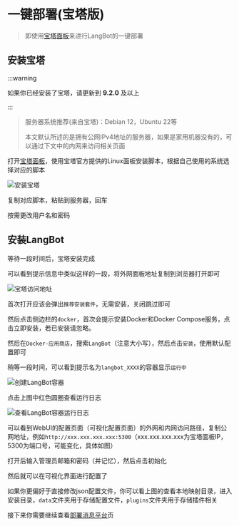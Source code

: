 # 一键部署(宝塔版)

> 即使用[宝塔面板](https://www.bt.cn/new/download.html?r=dk_LangBot)来进行LangBot的一键部署

## 安装宝塔

:::warning

如果你已经安装了宝塔，请更新到 **9.2.0** 及以上

:::

> 服务器系统推荐(来自宝塔)：Debian 12，Ubuntu 22等
>
> 本文默认所述的是拥有公网IPv4地址的服务器，如果是家用机器没有的，可以通过下文中的内网来访问相关页面

打开[宝塔面板](https://www.bt.cn/new/download.html?r=dk_LangBot)，使用宝塔官方提供的Linux面板安装脚本，根据自己使用的系统选择对应的脚本

![安装宝塔](/assets/image/bt_install_01.png)

复制对应脚本，粘贴到服务器，回车

按需更改用户名和密码

## 安装LangBot

等待一段时间后，宝塔安装完成

可以看到提示信息中类似这样的一段，将外网面板地址复制到浏览器打开即可

![宝塔访问地址](/assets/image/bt_install_02.png)

首次打开应该会弹出`推荐安装套件`，无需安装，关闭跳过即可

然后点击侧边栏的`docker`，首次会提示安装Docker和Docker Compose服务，点击立即安装，若已安装请忽略。

然后在`Docker-应用商店`，搜索`LangBot`（注意大小写），然后点击`安装`，使用默认配置即可

稍等一段时间，可以看到提示名为`langbot_XXXX`的容器显示`运行中`

![创建LangBot容器](/assets/image/bt_langbot_01.png)

点击上图中红色圆圈查看运行日志

![查看LangBot容器运行日志](/assets/image/bt_langbot_02.png)

可以看到WebUI的配置页面（可视化配置页面）的外网和内网访问路径，复制公网地址，例如`http://xxx.xxx.xxx.xxx:5300`（xxx.xxx.xxx.xxx为宝塔面板IP，5300为端口号，可能变化，具体如图）

打开后输入管理员邮箱和密码（并记忆），然后点击初始化

然后就可以在可视化界面进行配置了

如果你更偏好于直接修改json配置文件，你可以看上图的查看本地映射目录，进入安装目录，`data`文件夹用于存储配置文件，`plugins`文件夹用于存储插件相关

接下来你需要继续查看[部署消息平台](/deploy/platforms/aiocqhttp/napcat.html)页
